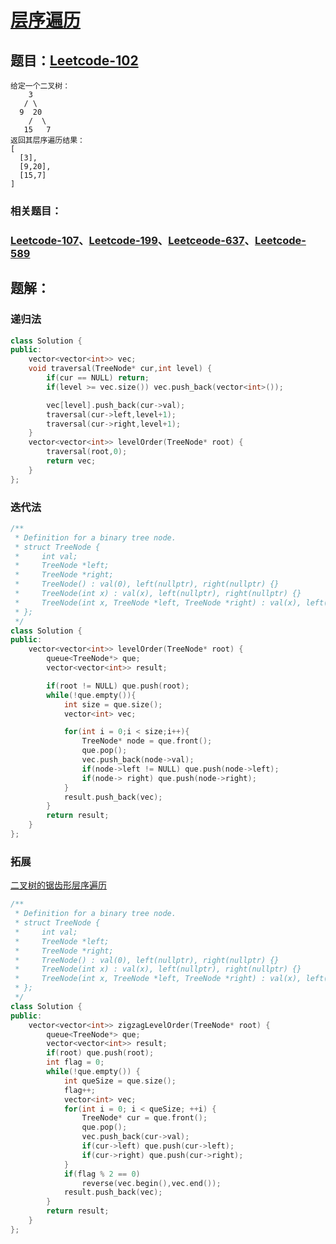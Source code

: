 # **[层序遍历](https://leetcode-cn.com/problems/binary-tree-level-order-traversal)**
## **题目：**[Leetcode-102](https://leetcode-cn.com/problems/binary-tree-level-order-traversal)
```
给定一个二叉树：
    3
   / \
  9  20
    /  \
   15   7
返回其层序遍历结果：
[
  [3],
  [9,20],
  [15,7]
]
```
### **相关题目：** 
### [Leetcode-107](https://leetcode-cn.com/problems/binary-tree-level-order-traversal-ii)、[Leetcode-199](https://leetcode-cn.com/problems/binary-tree-right-side-view)、[Leetceode-637](https://leetcode-cn.com/problems/average-of-levels-in-binary-tree)、[Leetcode-589](https://leetcode-cn.com/problems/n-ary-tree-preorder-traversal)
## **题解：**
### **递归法**
```cpp
class Solution {
public:
    vector<vector<int>> vec;
    void traversal(TreeNode* cur,int level) {
        if(cur == NULL) return;
        if(level >= vec.size()) vec.push_back(vector<int>());

        vec[level].push_back(cur->val);
        traversal(cur->left,level+1);
        traversal(cur->right,level+1);
    }
    vector<vector<int>> levelOrder(TreeNode* root) {
        traversal(root,0);
        return vec;
    }
};
```
### **迭代法**
```cpp
/**
 * Definition for a binary tree node.
 * struct TreeNode {
 *     int val;
 *     TreeNode *left;
 *     TreeNode *right;
 *     TreeNode() : val(0), left(nullptr), right(nullptr) {}
 *     TreeNode(int x) : val(x), left(nullptr), right(nullptr) {}
 *     TreeNode(int x, TreeNode *left, TreeNode *right) : val(x), left(left), right(right) {}
 * };
 */
class Solution {
public:
    vector<vector<int>> levelOrder(TreeNode* root) {
        queue<TreeNode*> que;
        vector<vector<int>> result;

        if(root != NULL) que.push(root);
        while(!que.empty()){
            int size = que.size();
            vector<int> vec;

            for(int i = 0;i < size;i++){
                TreeNode* node = que.front();
                que.pop();
                vec.push_back(node->val);
                if(node->left != NULL) que.push(node->left);
                if(node-> right) que.push(node->right);
            }
            result.push_back(vec);
        }
        return result;
    }
};
```

### 拓展
[二叉树的锯齿形层序遍历](https://leetcode-cn.com/problems/binary-tree-zigzag-level-order-traversal "Leetcode-103")
```cpp
/**
 * Definition for a binary tree node.
 * struct TreeNode {
 *     int val;
 *     TreeNode *left;
 *     TreeNode *right;
 *     TreeNode() : val(0), left(nullptr), right(nullptr) {}
 *     TreeNode(int x) : val(x), left(nullptr), right(nullptr) {}
 *     TreeNode(int x, TreeNode *left, TreeNode *right) : val(x), left(left), right(right) {}
 * };
 */
class Solution {
public:
    vector<vector<int>> zigzagLevelOrder(TreeNode* root) {        
        queue<TreeNode*> que;
        vector<vector<int>> result;
        if(root) que.push(root);
        int flag = 0;
        while(!que.empty()) {
            int queSize = que.size();
            flag++;
            vector<int> vec;
            for(int i = 0; i < queSize; ++i) {
                TreeNode* cur = que.front();
                que.pop();
                vec.push_back(cur->val);
                if(cur->left) que.push(cur->left);
                if(cur->right) que.push(cur->right);
            }
            if(flag % 2 == 0)
                reverse(vec.begin(),vec.end());         
            result.push_back(vec);         
        }
        return result;
    }
};
```
